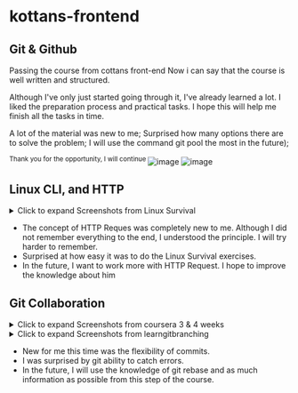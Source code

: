 # kottans-frontend

## Git & Github

Passing the course from cottans front-end
Now i can say that the course is well written and structured.

Although I've only just started going through it, I've already learned a lot.
I liked the preparation process and practical tasks. I hope this will help me finish all the tasks in time.

A lot of the material was new to me;
Surprised how many options there are to solve the problem;
I will use the command git pool  the most in the future);

<sup> Thank you for the opportunity, I will continue </sup>
![image](https://user-images.githubusercontent.com/62564590/185950759-6ae59bfe-b03d-4fe6-a63f-f7df7fbd0005.png)
![image](https://user-images.githubusercontent.com/62564590/185950805-ca804097-3727-474a-a8a8-f8a9ab16ec01.png)



## Linux CLI, and HTTP
<details><summary> Click to expand Screenshots from Linux Survival </summary>

![linux_cli_done](task_linux_cli/prtSc_Linux.png)

</details>

- The concept of HTTP Reques was completely new to me. Although I did not remember everything to the end, I understood the principle. I will try harder to remember.
- Surprised at how easy it was to do the Linux Survival exercises.
- In the future, I want to work more with HTTP Request. I hope to improve the knowledge about him


## Git Collaboration
<details><summary> Click to expand Screenshots from coursera 3 & 4 weeks </summary>

![linux_cli_done](task_git_collaboration/courseraWeek3-4.png)

</details>
<details><summary> Click to expand Screenshots from  learngitbranching </summary>

![linux_cli_done](task_git_collaboration/git_remotes.png)

</details>

- New for me this time was the flexibility of commits.
- I was surprised by git ability to catch errors.
- In the future, I will use the knowledge of git rebase and as much information as possible from this step of the course.